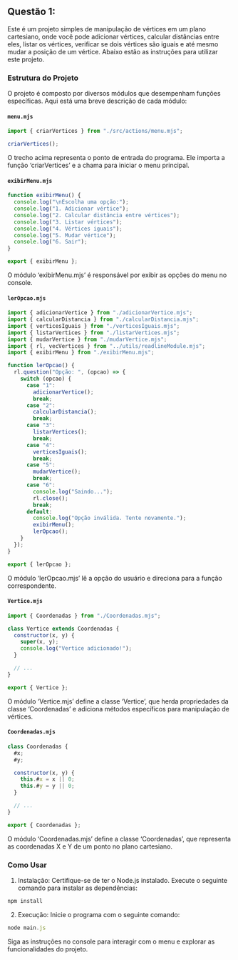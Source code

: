 ## Questão 1:

Este é um projeto simples de manipulação de vértices em um plano cartesiano, onde você pode adicionar vértices, calcular distâncias entre eles, listar os vértices, verificar se dois vértices são iguais e até mesmo mudar a posição de um vértice. Abaixo estão as instruções para utilizar este projeto.

### Estrutura do Projeto

O projeto é composto por diversos módulos que desempenham funções específicas. Aqui está uma breve descrição de cada módulo:

#### `menu.mjs`

```javascript
import { criarVertices } from "./src/actions/menu.mjs";

criarVertices();
```
O trecho acima representa o ponto de entrada do programa. Ele importa a função &lsquo;criarVertices&rsquo; e a chama para iniciar o menu principal.

#### `exibirMenu.mjs`

```javascript
function exibirMenu() {
  console.log("\nEscolha uma opção:");
  console.log("1. Adicionar vértice");
  console.log("2. Calcular distância entre vértices");
  console.log("3. Listar vértices");
  console.log("4. Vértices iguais");
  console.log("5. Mudar vértice");
  console.log("6. Sair");
}

export { exibirMenu };
```
O módulo &lsquo;exibirMenu.mjs&rsquo; é responsável por exibir as opções do menu no console.

#### `lerOpcao.mjs`

```javascript
import { adicionarVertice } from "./adicionarVertice.mjs";
import { calcularDistancia } from "./calcularDistancia.mjs";
import { verticesIguais } from "./verticesIguais.mjs";
import { listarVertices } from "./listarVertices.mjs";
import { mudarVertice } from "./mudarVertice.mjs";
import { rl, vecVertices } from "../utils/readlineModule.mjs";
import { exibirMenu } from "./exibirMenu.mjs";

function lerOpcao() {
  rl.question("Opção: ", (opcao) => {
    switch (opcao) {
      case "1":
        adicionarVertice();
        break;
      case "2":
        calcularDistancia();
        break;
      case "3":
        listarVertices();
        break;
      case "4":
        verticesIguais();
        break;
      case "5":
        mudarVertice();
        break;
      case "6":
        console.log("Saindo...");
        rl.close();
        break;
      default:
        console.log("Opção inválida. Tente novamente.");
        exibirMenu();
        lerOpcao();
    }
  });
}

export { lerOpcao };
```
O módulo &lsquo;lerOpcao.mjs&rsquo; lê a opção do usuário e direciona para a função correspondente.

#### `Vertice.mjs`

```javascript
import { Coordenadas } from "./Coordenadas.mjs";

class Vertice extends Coordenadas {
  constructor(x, y) {
    super(x, y);
    console.log("Vertice adicionado!");
  }

  // ...
}

export { Vertice };
```
O módulo &lsquo;Vertice.mjs&rsquo; define a classe &lsquo;Vertice&rsquo;, que herda propriedades da classe &lsquo;Coordenadas&rsquo; e adiciona métodos específicos para manipulação de vértices.

#### `Coordenadas.mjs`

```javascript
class Coordenadas {
  #x;
  #y;

  constructor(x, y) {
    this.#x = x || 0;
    this.#y = y || 0;
  }

  // ...
}

export { Coordenadas };
```
O módulo &lsquo;Coordenadas.mjs&rsquo; define a classe &lsquo;Coordenadas&rsquo;, que representa as coordenadas X e Y de um ponto no plano cartesiano.

### Como Usar
1. Instalação:
Certifique-se de ter o Node.js instalado. Execute o seguinte comando para instalar as dependências:
```javascript
npm install
```

2. Execução:
Inicie o programa com o seguinte comando:
```javascript
node main.js
```

Siga as instruções no console para interagir com o menu e explorar as funcionalidades do projeto.